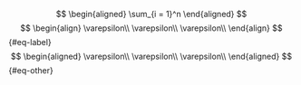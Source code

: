 $$
\begin{aligned}
\sum_{i = 1}^n
\end{aligned}
$$
$$
\begin{align}
\varepsilon\\
\varepsilon\\
\varepsilon\\
\end{align}
$${#eq-label}
$$
\begin{aligned}
\varepsilon\\
\varepsilon\\
\varepsilon\\
\end{aligned}
$${#eq-other}
